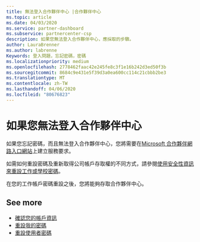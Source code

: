 ```yaml
---
title: 無法登入合作夥伴中心 |合作夥伴中心
ms.topic: article
ms.date: 04/03/2020
ms.service: partner-dashboard
ms.subservice: partnercenter-csp
description: 如果您無法登入合作夥伴中心，應採取的步驟。
author: LauraBrenner
ms.author: labrenne
Keywords: 登入問題，忘記密碼，密碼
ms.localizationpriority: medium
ms.openlocfilehash: 2778462faac42e245fe8c3f1e16b242d3ed50f3b
ms.sourcegitcommit: 8684c9e431e5f39d3a0ea600cc114c21cbbb2be3
ms.translationtype: MT
ms.contentlocale: zh-TW
ms.lasthandoff: 04/06/2020
ms.locfileid: "80676823"
---
```

# <a name="if-you-cant-sign-into-partner-center"></a>如果您無法登入合作夥伴中心

如果您忘記密碼，而且無法登入合作夥伴中心，您將需要在[Microsoft 合作夥伴網路入口網站](https://docs.microsoft.com/microsoft-365/admin/contact-support-for-business-products?view=o365-worldwide&tabs=phone#ID0EAADAAA=Phone_support_)上建立服務要求。 

如需如何重設密碼及重新取得公司帳戶存取權的不同方式，請參閱[使用安全性資訊來重設工作或學校密碼](https://docs.microsoft.com/azure/active-directory/user-help/active-directory-passwords-update-your-own-password#how-to-change-your-password)。

在您的工作帳戶密碼重設之後，您將能夠存取合作夥伴中心。 

## <a name="see-more"></a>See more

- [確認您的帳戶資訊](verification-responses.md)
- [重設我的密碼](reset-my-pasword.md)
- [重設使用者密碼](reset-a-user-password.md)

